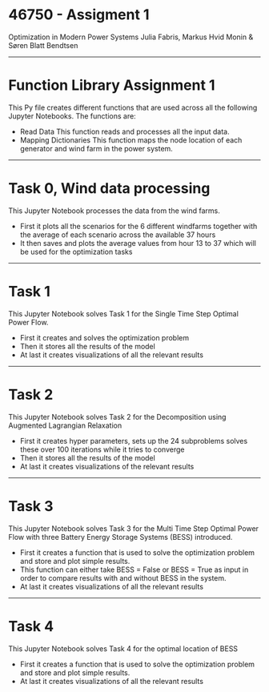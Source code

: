 # 46750 - Assigment 1
Optimization in Modern Power Systems 
Julia Fabris, Markus Hvid Monin & Søren Blatt Bendtsen

---------------------------------------------
# Function Library Assignment 1
This Py file creates different functions that are used across all the following Jupyter Notebooks. The functions are:
* Read Data
This function reads and processes all the input data.
* Mapping Dictionaries
This function maps the node location of each generator and wind farm in the power system.

---------------------------------------------
# Task 0, Wind data processing
This Jupyter Notebook processes the data from the wind farms.
* First it plots all the scenarios for the 6 different windfarms together with the average of each scenario across the available 37 hours
* It then saves and plots the average values from hour 13 to 37 which will be used for the optimization tasks

---------------------------------------------
# Task 1
This Jupyter Notebook solves Task 1 for the Single Time Step Optimal Power Flow.
* First it creates and solves the optimization problem
* Then it stores all the results of the model
* At last it creates visualizations of all the relevant results

---------------------------------------------
# Task 2
This Jupyter Notebook solves Task 2 for the Decomposition using Augmented Lagrangian Relaxation
* First it creates hyper parameters, sets up the 24 subproblems solves these over 100 iterations while it tries to converge
* Then it stores all the results of the model
* At last it creates visualizations of the relevant results

---------------------------------------------
# Task 3
This Jupyter Notebook solves Task 3 for the Multi Time Step Optimal Power Flow with three Battery Energy Storage Systems (BESS) introduced.
* First it creates a function that is used to solve the optimization problem and store and plot simple results.
* This function can either take BESS = False or BESS = True as input in order to compare results with and without BESS in the system.
* At last it creates visualizations of all the relevant results

---------------------------------------------
# Task 4
This Jupyter Notebook solves Task 4 for the optimal location of BESS
* First it creates a function that is used to solve the optimization problem and store and plot simple results.
* At last it creates visualizations of all the relevant results
